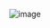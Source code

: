 ![image](https://user-images.githubusercontent.com/56046609/168739551-48214702-09ea-4568-a45c-819da13b04b4.png)
